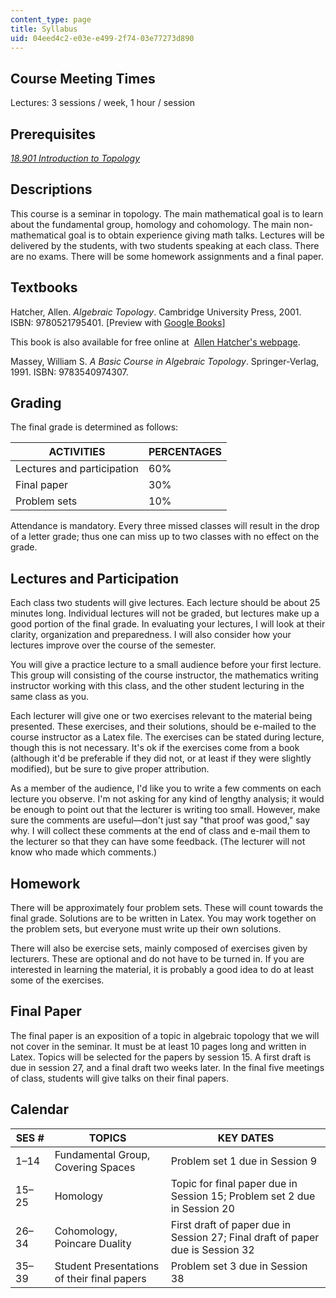 ```yaml
---
content_type: page
title: Syllabus
uid: 04eed4c2-e03e-e499-2f74-03e77273d890
---
```


Course Meeting Times
--------------------

Lectures: 3 sessions / week, 1 hour / session

Prerequisites
-------------

[_18.901 Introduction to Topology_](/courses/18-901-introduction-to-topology-fall-2004)

Descriptions
------------

This course is a seminar in topology. The main mathematical goal is to learn about the fundamental group, homology and cohomology. The main non-mathematical goal is to obtain experience giving math talks. Lectures will be delivered by the students, with two students speaking at each class. There are no exams. There will be some homework assignments and a final paper.

Textbooks
---------

Hatcher, Allen. _Algebraic Topology_. Cambridge University Press, 2001. ISBN: 9780521795401. \[Preview with [Google Books](http://books.google.com/books?id=BjKs86kosqgC&printsec=frontcover)\]

This book is also available for free online at  [Allen Hatcher's webpage](http://www.math.cornell.edu/~hatcher/).

Massey, William S. _A Basic Course in Algebraic Topology_. Springer-Verlag, 1991. ISBN: 9783540974307.

Grading
-------

The final grade is determined as follows:

| ACTIVITIES | PERCENTAGES |
| --- | --- |
| Lectures and participation | 60% |
| Final paper | 30% |
| Problem sets | 10% 

Attendance is mandatory. Every three missed classes will result in the drop of a letter grade; thus one can miss up to two classes with no effect on the grade.

Lectures and Participation
--------------------------

Each class two students will give lectures. Each lecture should be about 25 minutes long. Individual lectures will not be graded, but lectures make up a good portion of the final grade. In evaluating your lectures, I will look at their clarity, organization and preparedness. I will also consider how your lectures improve over the course of the semester.

You will give a practice lecture to a small audience before your first lecture. This group will consisting of the course instructor, the mathematics writing instructor working with this class, and the other student lecturing in the same class as you.

Each lecturer will give one or two exercises relevant to the material being presented. These exercises, and their solutions, should be e-mailed to the course instructor as a Latex file. The exercises can be stated during lecture, though this is not necessary. It's ok if the exercises come from a book (although it'd be preferable if they did not, or at least if they were slightly modified), but be sure to give proper attribution.

As a member of the audience, I'd like you to write a few comments on each lecture you observe. I'm not asking for any kind of lengthy analysis; it would be enough to point out that the lecturer is writing too small. However, make sure the comments are useful—don't just say "that proof was good," say why. I will collect these comments at the end of class and e-mail them to the lecturer so that they can have some feedback. (The lecturer will not know who made which comments.)

Homework
--------

There will be approximately four problem sets. These will count towards the final grade. Solutions are to be written in Latex. You may work together on the problem sets, but everyone must write up their own solutions.

There will also be exercise sets, mainly composed of exercises given by lecturers. These are optional and do not have to be turned in. If you are interested in learning the material, it is probably a good idea to do at least some of the exercises.

Final Paper
-----------

The final paper is an exposition of a topic in algebraic topology that we will not cover in the seminar. It must be at least 10 pages long and written in Latex. Topics will be selected for the papers by session 15. A first draft is due in session 27, and a final draft two weeks later. In the final five meetings of class, students will give talks on their final papers.

Calendar
--------

| SES # | TOPICS | KEY DATES |
| --- | --- | --- |
| 1–14 | Fundamental Group, Covering Spaces | Problem set 1 due in Session 9 |
| 15–25 | Homology | Topic for final paper due in Session 15; Problem set 2 due in Session 20 |
| 26–34 | Cohomology, Poincare Duality | First draft of paper due in Session 27; Final draft of paper due is Session 32 |
| 35–39 | Student Presentations of their final papers | Problem set 3 due in Session 38